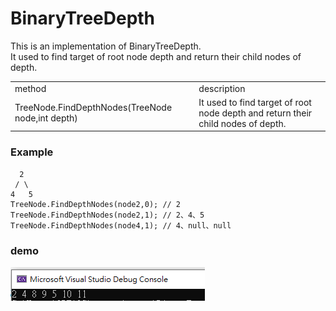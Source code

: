 # BinaryTreeDepth
This is an implementation of BinaryTreeDepth.  
It used to find target of root node depth and return their child nodes of depth.  

<table>
  <tr>
      <td>
        method
      </td>
      <td>
        description
      </td>
  </tr>
    <tr>
      <td>
         TreeNode.FindDepthNodes(TreeNode node,int depth)
      </td>
      <td>
       It used to find target of root node depth and return their child nodes of depth.  
      </td>
  </tr>
</table>

### Example 

```
  2
 / \
4   5
TreeNode.FindDepthNodes(node2,0); // 2
TreeNode.FindDepthNodes(node2,1); // 2、4、5
TreeNode.FindDepthNodes(node4,1); // 4、null、null
```
### demo
<img src="demo/demo.png">
